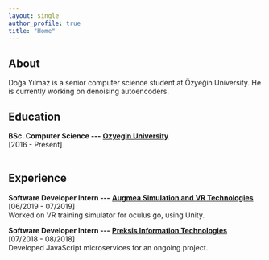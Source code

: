 ```yaml
---
layout: single
author_profile: true
title: "Home"
---
```


## About

Doğa Yılmaz is a senior computer science student at Özyeğin University. He is currently working on denoising autoencoders.
<br/>

## Education

**BSc. Computer Science ---** [**Ozyegin University**](https://www.ozyegin.edu.tr/en/computer-science-department "Ozyegin University CS")
<br/>[2016 - Present]<br/>
<br/>

## Experience

**Software Developer Intern ---** [**Augmea Simulation and VR Technologies**](http://augmea.com "Augmea Inc.")
<br/>[06/2019 - 07/2019]<br/>
Worked on VR training simulator for oculus go, using Unity.

**Software Developer Intern ---** [**Preksis Information Technologies**](http://www.preksis.com/About.aspx "Preksis Information Technologies")
<br/>[07/2018 - 08/2018]<br/>
Developed JavaScript microservices for an ongoing project.
<br/>
